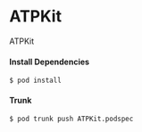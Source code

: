 ATPKit
================

ATPKit

#### Install Dependencies

```
$ pod install
```

#### Trunk

```
$ pod trunk push ATPKit.podspec
```